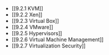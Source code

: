 

- [[9.2.1 KVM]]
- [[9.2.2 Xen]]
- [[9.2.3 Virtual Box]]
- [[9.2.4 VMware]]
- [[9.2.5 Hypervisors]]
- [[9.2.6 Virtual Machine Management]]
- [[9.2.7 Virtualization Security]]